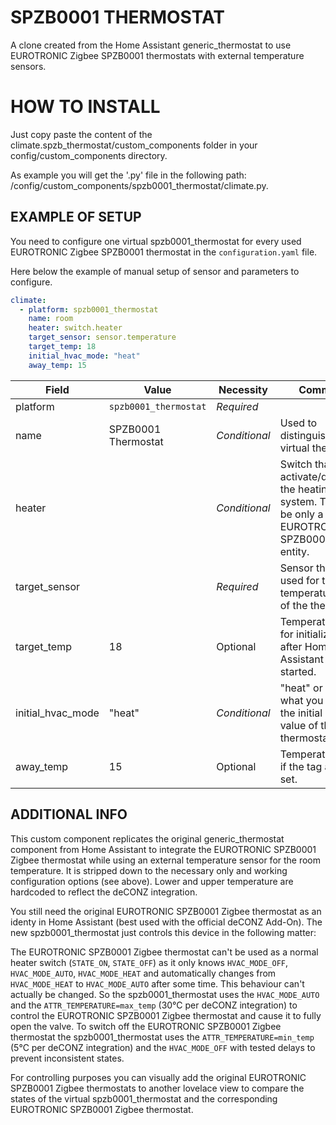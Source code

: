# SPZB0001 THERMOSTAT
A clone created from the Home Assistant generic_thermostat to use EUROTRONIC Zigbee SPZB0001 thermostats with external temperature sensors.

# HOW TO INSTALL
Just copy paste the content of the climate.spzb_thermostat/custom_components folder in your config/custom_components directory.

As example you will get the '.py' file in the following path: /config/custom_components/spzb0001_thermostat/climate.py.

## EXAMPLE OF SETUP
You need to configure one virtual spzb0001_thermostat for every used EUROTRONIC Zigbee SPZB0001 thermostat in the `configuration.yaml` file.

Here below the example of manual setup of sensor and parameters to configure.
```yaml
climate:
  - platform: spzb0001_thermostat
    name: room
    heater: switch.heater
    target_sensor: sensor.temperature
    target_temp: 18    
    initial_hvac_mode: "heat"
    away_temp: 15
```

Field | Value | Necessity | Comments
--- | --- | --- | ---
platform | `spzb0001_thermostat` | *Required* |
name| SPZB0001 Thermostat | *Conditional* | Used to distinguish the virtual thermostats
heater |  | *Conditional* | Switch that will activate/deactivate the heating system. This can be only a single EUROTRONIC SPZB0001 Zigbee entity.
target_sensor |  | *Required* | Sensor that is used for the actual temperature input of the thermostat.
target_temp | 18 | Optional |Temperature used for initialization after Home Assistant has started.
initial_hvac_mode | "heat" | *Conditional* | "heat" or "off", what you prefer as the initial startup value of the thermostat.
away_temp | 15 | Optional | Temperature used if the tag away is set.

## ADDITIONAL INFO
This custom component replicates the original generic_thermostat component from Home Assistant to integrate the EUROTRONIC SPZB0001 Zigbee thermostat while using an external temperature sensor for the room temperature. It is stripped down to the necessary only and working configuration options (see above). Lower and upper temperature are hardcoded to reflect the deCONZ integration.

You still need the original EUROTRONIC SPZB0001 Zigbee thermostat as an identy in Home Assistant (best used with the official deCONZ Add-On). The new spzb0001_thermostat just controls this device in the following matter:

The EUROTRONIC SPZB0001 Zigbee thermostat can't be used as a normal heater switch (`STATE_ON`, `STATE_OFF`) as it only knows `HVAC_MODE_OFF`, `HVAC_MODE_AUTO`, `HVAC_MODE_HEAT` and automatically changes from `HVAC_MODE_HEAT` to `HVAC_MODE_AUTO` after some time. This behaviour can't actually be changed. So the spzb0001_thermostat uses the `HVAC_MODE_AUTO` and the `ATTR_TEMPERATURE=max_temp` (30°C per deCONZ integration) to control the EUROTRONIC SPZB0001 Zigbee thermostat and cause it to fully open the valve.
To switch off the EUROTRONIC SPZB0001 Zigbee thermostat the spzb0001_thermostat uses the `ATTR_TEMPERATURE=min_temp` (5°C per deCONZ integration) and the `HVAC_MODE_OFF` with tested delays to prevent inconsistent states.

For controlling purposes you can visually add the original EUROTRONIC SPZB0001 Zigbee thermostats to another lovelace view to compare the states of the virtual spzb0001_thermostat and the corresponding EUROTRONIC SPZB0001 Zigbee thermostat.
